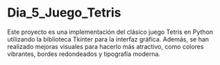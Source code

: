 # Dia_5_Juego_Tetris
Este proyecto es una implementación del clásico juego Tetris en Python utilizando la biblioteca Tkinter para la interfaz gráfica. Además, se han realizado mejoras visuales para hacerlo más atractivo, como colores vibrantes, bordes redondeados y tipografía moderna.
